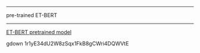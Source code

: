 ******
pre-trained ET-BERT
******

[ET-BERT pretrained model](https://drive.google.com/drive/folders/1aIDHlsKOdTDwMn3dltci3aqKX41m8G76?usp=sharing)


gdown 1r1yE34dU2W8zSqx1FkB8gCWri4DQWVtE